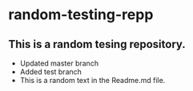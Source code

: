 # random-testing-repp
## This is a random tesing repository.
- Updated master branch
- Added test branch
- This is a random text in the Readme.md file.
